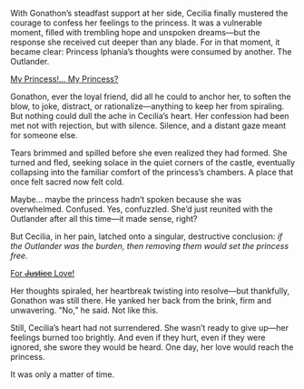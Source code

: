 <!-- title: My Princess... -->

With Gonathon’s steadfast support at her side, Cecilia finally mustered the courage to confess her feelings to the princess. It was a vulnerable moment, filled with trembling hope and unspoken dreams—but the response she received cut deeper than any blade. For in that moment, it became clear: Princess Iphania’s thoughts were consumed by another. The Outlander.

[My Princess!... My Princess?](#embed:https://www.youtube.com/watch?v=Icdii90_vSA&t=5012s)

Gonathon, ever the loyal friend, did all he could to anchor her, to soften the blow, to joke, distract, or rationalize—anything to keep her from spiraling. But nothing could dull the ache in Cecilia’s heart. Her confession had been met not with rejection, but with silence. Silence, and a distant gaze meant for someone else.

Tears brimmed and spilled before she even realized they had formed. She turned and fled, seeking solace in the quiet corners of the castle, eventually collapsing into the familiar comfort of the princess’s chambers. A place that once felt sacred now felt cold.

Maybe… maybe the princess hadn’t spoken because she was overwhelmed. Confused. Yes, confuzzled. She’d just reunited with the Outlander after all this time—it made sense, right?

But Cecilia, in her pain, latched onto a singular, destructive conclusion: _if the Outlander was the burden, then removing them would set the princess free._

[For ~~Justice~~ Love!](#embed:https://www.youtube.com/live/Icdii90_vSA?t=5430s)

Her thoughts spiraled, her heartbreak twisting into resolve—but thankfully, Gonathon was still there. He yanked her back from the brink, firm and unwavering. “No,” he said. Not like this.

Still, Cecilia’s heart had not surrendered. She wasn’t ready to give up—her feelings burned too brightly. And even if they hurt, even if they were ignored, she swore they would be heard. One day, her love would reach the princess.

It was only a matter of time.
